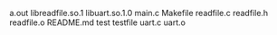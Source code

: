 a.out
libreadfile.so.1
libuart.so.1.0
main.c
Makefile
readfile.c
readfile.h
readfile.o
README.md
test
testfile
uart.c
uart.o

